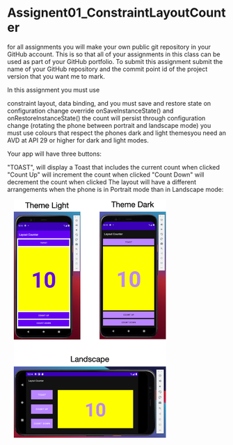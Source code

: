 # Assignent01_ConstraintLayoutCounter

for all assignments you will make your own public git repository in your GitHub account. This is so that all of your assignments in this class can be used as part of your GitHub portfolio. To submit this assignment submit the name of your GitHub repository and the commit point id of the project version that you want me to mark. 

In this assignment you must use

constraint layout,
data binding,
and you must save and restore state on configuration change  override onSaveInstanceState() and onRestoreInstanceState()
the count will persist through configuration change (rotating the phone between portrait and landscape mode)
you must use colours that respect the phones dark and light themesyou need an AVD at API 29 or higher for dark and light modes. 
 

Your app will have three buttons:  

"TOAST",  will display a Toast that includes the current count when clicked
"Count Up" will increment the count when clicked
"Count Down" will decrement the count when clicked
The layout will have a different arrangements when the phone is in Portrait mode than in Landscape mode:

<img src="Constraint Layout Counter.png" width="350" style="margin-left:15px"/>
